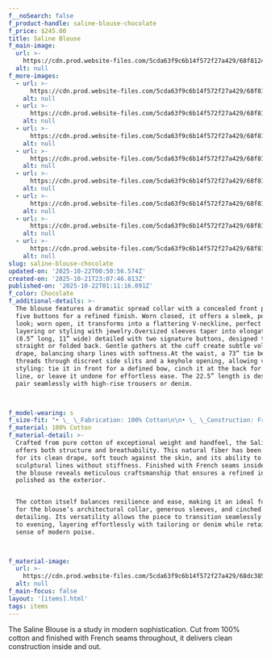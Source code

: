 ```yaml
---
f__noSearch: false
f_product-handle: saline-blouse-chocolate
f_price: $245.00
title: Saline Blouse
f_main-image:
  url: >-
    https://cdn.prod.website-files.com/5cda63f9c6b14f572f27a429/68f812422f57198f961705bc_68f6a6ccf36b42f64f7a2b3a_68c5c350812d3cb513b010f7_07.avif
  alt: null
f_more-images:
  - url: >-
      https://cdn.prod.website-files.com/5cda63f9c6b14f572f27a429/68f812422f57198f961705b9_68f6a6ccf36b42f64f7a2b3d_68c44d0222be9599ecad2a6e_07.avif
    alt: null
  - url: >-
      https://cdn.prod.website-files.com/5cda63f9c6b14f572f27a429/68f812422f57198f961705c2_68f6a6ccf36b42f64f7a2b50_68c44d019d314bf2bc6d1c33_08.avif
    alt: null
  - url: >-
      https://cdn.prod.website-files.com/5cda63f9c6b14f572f27a429/68f81242cd62cde89ade847f_68f6a6ccb18ad0675b502531_68c44d01b79af960566299e6_03.avif
    alt: null
  - url: >-
      https://cdn.prod.website-files.com/5cda63f9c6b14f572f27a429/68f812422f57198f961705b3_68f6a6ccf36b42f64f7a2b4a_68c44d02e0a68dc4b61f8ff9_02.avif
    alt: null
  - url: >-
      https://cdn.prod.website-files.com/5cda63f9c6b14f572f27a429/68f812422f57198f961705bf_68f6a6ccf36b42f64f7a2b4d_68c44d0303143daa85c804f6_01.avif
    alt: null
  - url: >-
      https://cdn.prod.website-files.com/5cda63f9c6b14f572f27a429/68f812422f57198f961705ad_68f6a6ccf36b42f64f7a2b44_68c44d02266ad611a66a7aee_06.avif
    alt: null
  - url: >-
      https://cdn.prod.website-files.com/5cda63f9c6b14f572f27a429/68f812422f57198f961705b0_68f6a6ccf36b42f64f7a2b47_68c44d021602c86fcc7653b6_05.avif
    alt: null
  - url: >-
      https://cdn.prod.website-files.com/5cda63f9c6b14f572f27a429/68f812422f57198f961705b6_68f6a6ccf36b42f64f7a2b54_68c44d026d92ff010b2fa12e_04.avif
    alt: null
slug: saline-blouse-chocolate
updated-on: '2025-10-22T00:50:56.574Z'
created-on: '2025-10-21T23:07:46.813Z'
published-on: '2025-10-22T01:11:16.091Z'
f_color: Chocolate
f_additional-details: >-
  The blouse features a dramatic spread collar with a concealed front placket of
  five buttons for a refined finish. Worn closed, it offers a sleek, polished
  look; worn open, it transforms into a flattering V-neckline, perfect for
  layering or styling with jewelry.Oversized sleeves taper into elongated cuffs
  (8.5” long, 11” wide) detailed with two signature buttons, designed to be worn
  straight or folded back. Gentle gathers at the cuff create subtle volume and
  drape, balancing sharp lines with softness.At the waist, a 73” tie belt
  threads through discreet side slits and a keyhole opening, allowing versatile
  styling: tie it in front for a defined bow, cinch it at the back for a sleeker
  line, or leave it undone for effortless ease. The 22.5” length is designed to
  pair seamlessly with high-rise trousers or denim.


  ‍
f_model-wearing: s
f_size-fit: "• \_ \_Fabrication: 100% Cotton\n\n• \_ \_Construction: French seams \_\n\n• \_ \_Fit: Oversized; size down for a closer fit \_ \_\n\n• \_ \_Length: 22.5” \_ \_\n\n• \_ \_Sleeve length: 34” \_ \_\n\n• \_ \_Cuff: 8.5” long, 11” wide \_ \_\n\n• \_ \_Waist tie: 73” long, 3.5” wide\n\n‍\n\nModel is 5’9” with a 33” bust, wearing size Small."
f_material: 100% Cotton
f_material-detail: >-
  Crafted from pure cotton of exceptional weight and handfeel, the Saline Blouse
  offers both structure and breathability. This natural fiber has been selected
  for its clean drape, soft touch against the skin, and its ability to hold
  sculptural lines without stiffness. Finished with French seams inside and out,
  the blouse reveals meticulous craftsmanship that ensures a refined interior as
  polished as the exterior.


  The cotton itself balances resilience and ease, making it an ideal foundation
  for the blouse’s architectural collar, generous sleeves, and cinched waist
  detailing. Its versatility allows the piece to transition seamlessly from day
  to evening, layering effortlessly with tailoring or denim while retaining a
  sense of modern poise.


  ‍
f_material-image:
  url: >-
    https://cdn.prod.website-files.com/5cda63f9c6b14f572f27a429/68dc385eab0db0e23549a54b_fabric-choc.jpg
  alt: null
f_main-focus: false
layout: '[items].html'
tags: items
---
```


The Saline Blouse is a study in modern sophistication. Cut from 100% cotton and finished with French seams throughout, it delivers clean construction inside and out.
